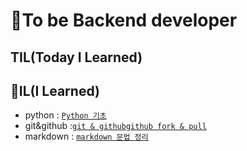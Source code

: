 # 🎯To be Backend developer 

## TIL(Today I Learned)

## 📜IL(I Learned)

- python : [`Python 기초`](https://github.com/yoosoonil/TIL/blob/master/0711/Python_%EC%A0%95%EB%A6%AC.md)
- git&github :[`git & github`](https://github.com/yoosoonil/TIL/blob/master/0706/git%20%EC%A0%95%EB%A6%AC.md)[`github fork & pull`](https://github.com/yoosoonil/TIL/blob/master/0707/github%20fork%26pull.md)
- markdown : [`markdown 문법 정리`](https://github.com/yoosoonil/TIL/blob/master/0705/%EB%A7%88%ED%81%AC%EB%8B%A4%EC%9A%B4%EC%A0%95%EB%A6%AC.md)


